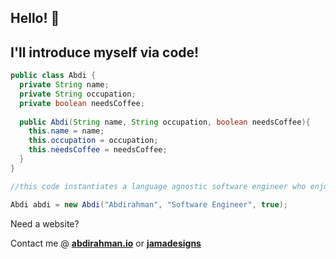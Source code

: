 ## Hello! 👋 

## I'll introduce myself via code!

```java
public class Abdi {
  private String name;
  private String occupation;
  private boolean needsCoffee;
  
  public Abdi(String name, String occupation, boolean needsCoffee){
    this.name = name;
    this.occupation = occupation;
    this.needsCoffee = needsCoffee;
  }
}

//this code instantiates a language agnostic software engineer who enjoys solving problems.

Abdi abdi = new Abdi("Abdirahman", "Software Engineer", true);
```

Need a website? 

Contact me @ **[abdirahman.io](https://abdirahman.io)** or **[jamadesigns](https://jamadesigns.tech)**
